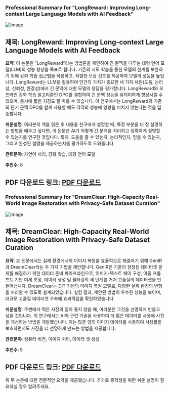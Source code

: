### Professional Summary for "LongReward: Improving Long-context Large Language Models with AI Feedback"

![Image](https://cdn-thumbnails.huggingface.co/social-thumbnails/papers/2410.21252.png)

## 제목: LongReward: Improving Long-context Large Language Models with AI Feedback 

**요약**:
이 논문은 "LongReward"라는 방법론을 제안하여 긴 문맥을 다루는 대형 언어 모델(LLM)의 성능 향상을 목표로 합니다. 기존의 지도 학습을 통한 모델의 한계를 보완하기 위해 강화 학습 접근법을 적용하고, 적절한 보상 신호를 제공하여 모델의 성능을 높입니다. LongReward는 LLM을 활용하여 인간의 가치가 중요한 네 가지 차원(도움, 논리성, 신뢰성, 완결성)에서 긴 문맥에 대한 모델의 응답을 평가합니다. LongReward와 오프라인 강화 학습 알고리즘인 DPO를 결합하여 긴 문맥 성능을 유의미하게 향상시킬 수 있으며, 동시에 짧은 지침도 잘 따를 수 있습니다. 이 연구에서는 LongReward와 기존의 단기 문맥 DPO를 함께 사용할 때도 각각의 성능에 영향을 미치지 않는다는 것을 입증합니다.

**쉬운설명**:
여러분이 책을 읽은 후 내용을 친구에게 설명할 때, 특정 부분을 더 잘 설명하는 방법을 배우고 싶다면, 이 논문은 AI가 어떻게 긴 문맥을 처리하고 정확하게 설명할 수 있는지를 연구한 것입니다. 특히, 도움을 줄 수 있는지, 논리적인지, 믿을 수 있는지, 그리고 완성된 설명을 제공하는지를 평가하도록 도와줍니다. 

**관련분야**:
자연어 처리, 강화 학습, 대형 언어 모델

**추천수**: 8

**PDF 다운로드 링크**: [PDF 다운로드](https://arxiv.org/pdf/2410.21252)  
---

### Professional Summary for "DreamClear: High-Capacity Real-World Image Restoration with Privacy-Safe Dataset Curation"

![Image](https://cdn-thumbnails.huggingface.co/social-thumbnails/papers/2410.18666.png)

## 제목: DreamClear: High-Capacity Real-World Image Restoration with Privacy-Safe Dataset Curation

**요약**:
본 논문에서는 실제 환경에서의 이미지 복원을 효율적으로 해결하기 위해 GenIR과 DreamClear라는 두 가지 기법을 제안합니다. GenIR은 기존의 한정된 데이터셋 문제를 해결하기 위한 데이터 준비 파이프라인으로, 이미지-텍스트 페어 구성, 이중 프롬프트 기반 미세 조정, 데이터 생성 및 필터링의 세 단계를 거쳐 고품질의 데이터셋을 만들어냅니다. DreamClear는 DiT 기반의 이미지 복원 모델로, 다양한 실제 환경의 변형을 처리할 수 있도록 설계되었습니다. 실험 결과, 제안된 방법이 우수한 성능을 보이며, 대규모 고품질 데이터셋 구축에 효과적임을 확인하였습니다.

**쉬운설명**:
주변에서 찍은 사진의 질이 좋지 않을 때, 여러분은 그것을 선명하게 만들고 싶을 것입니다. 이 연구에서는 AI와 관련 기술을 사용하여 더 많은 데이터를 사용해 사진을 개선하는 방법을 개발했습니다. 이는 많은 양의 이미지 데이터를 사용하여 사생활을 보호하면서도 사진을 더 선명하게 만드는 방법을 제공합니다.

**관련분야**:
컴퓨터 비전, 이미지 처리, 데이터 셋 생성

**추천수**: 5

**PDF 다운로드 링크**: [PDF 다운로드](https://arxiv.org/pdf/2410.18666) 
---

위 두 논문에 대한 전문적인 요약을 제공했습니다. 추가로 중학생을 위한 쉬운 설명이 필요하실 경우 알려주세요.
